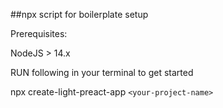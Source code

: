 ##npx script for boilerplate setup

Prerequisites:

NodeJS > 14.x

RUN following in your terminal to get started

npx create-light-preact-app `<your-project-name>`
  
